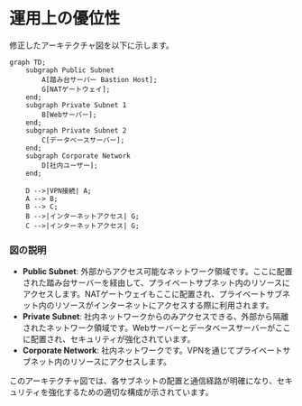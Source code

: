 # 運用上の優位性

修正したアーキテクチャ図を以下に示します。

```mermaid
graph TD;
    subgraph Public Subnet
        A[踏み台サーバー Bastion Host];
        G[NATゲートウェイ];
    end;
    subgraph Private Subnet 1
        B[Webサーバー];
    end;
    subgraph Private Subnet 2
        C[データベースサーバー];
    end;
    subgraph Corporate Network
        D[社内ユーザー];
    end;
    
    D -->|VPN接続| A;
    A --> B;
    B --> C;
    B -->|インターネットアクセス| G;
    C -->|インターネットアクセス| G;

```

### 図の説明
- **Public Subnet**: 外部からアクセス可能なネットワーク領域です。ここに配置された踏み台サーバーを経由して、プライベートサブネット内のリソースにアクセスします。NATゲートウェイもここに配置され、プライベートサブネット内のリソースがインターネットにアクセスする際に利用されます。
- **Private Subnet**: 社内ネットワークからのみアクセスできる、外部から隔離されたネットワーク領域です。Webサーバーとデータベースサーバーがここに配置され、セキュリティが強化されています。
- **Corporate Network**: 社内ネットワークです。VPNを通じてプライベートサブネット内のリソースにアクセスします。

このアーキテクチャ図では、各サブネットの配置と通信経路が明確になり、セキュリティを強化するための適切な構成が示されています。